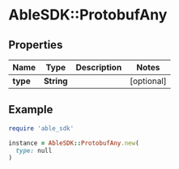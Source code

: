 # AbleSDK::ProtobufAny

## Properties

| Name | Type | Description | Notes |
| ---- | ---- | ----------- | ----- |
| **type** | **String** |  | [optional] |

## Example

```ruby
require 'able_sdk'

instance = AbleSDK::ProtobufAny.new(
  type: null
)
```

